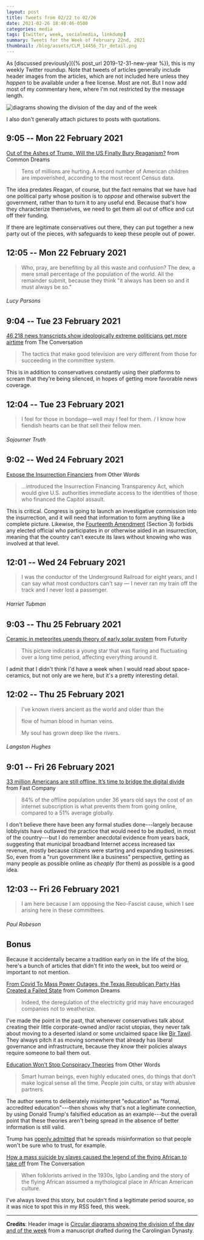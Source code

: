 ```yaml
---
layout: post
title: Tweets from 02/22 to 02/26
date: 2021-02-26 18:40:46-0500
categories: media
tags: [twitter, week, socialmedia, linkdump]
summary: Tweets for the Week of February 22nd, 2021
thumbnail: /blog/assets/CLM_14456_71r_detail.png
---
```


As [discussed previously]({% post_url 2019-12-31-new-year %}), this is my weekly Twitter roundup.  Note that tweets of articles generally include header images from the articles, which are not included here unless they *happen* to be available under a free license.  Most are not.  But I now add most of my commentary here, where I'm not restricted by the message length.

![diagrams showing the division of the day and of the week](/blog/assets/CLM_14456_71r_detail.png "diagrams showing the division of the day and of the week")

I also don't generally attach pictures to posts with quotations.

## 9:05 -- Mon 22 February 2021

[<i class="fab fa-twitter-square"></i>](https://jcolag.github.io/twitter/1363852292550627338) [Out of the Ashes of Trump, Will the US Finally Bury Reaganism?](https://www.commondreams.org/views/2021/02/15/out-ashes-trump-will-us-finally-bury-reaganism) from Common Dreams

 > Tens of millions are hurting. A record number of American children are impoverished, according to the most recent Census data.

The idea predates Reagan, of course, but the fact remains that we have had one political party whose position is to *oppose* and otherwise subvert the government, rather than to turn it to any useful end.  Because that's how they characterize themselves, we need to get them all out of office and cut off their funding.

If there are legitimate conservatives out there, they can put together a new party out of the pieces, with safeguards to keep these people out of power.

## 12:05 -- Mon 22 February 2021

[<i class="fab fa-twitter"></i>](https://jcolag.github.io/twitter/1363897591360970752)

 > Who, pray, are benefiting by all this waste and confusion? The dew, a mere small percentage of the population of the world. All the remainder submit, because they think "it always has been so and it must always be so."

###### Lucy Parsons

## 9:04 -- Tue 23 February 2021

[<i class="fab fa-twitter-square"></i>](https://jcolag.github.io/twitter/1364214428749602820) [46,218 news transcripts show ideologically extreme politicians get more airtime](https://theconversation.com/46-218-news-transcripts-show-ideologically-extreme-politicians-get-more-airtime-154456) from The Conversation

 > The tactics that make good television are very different from those for succeeding in the committee system.

This is in addition to conservatives constantly using their platforms to scream that they're being silenced, in hopes of getting more favorable news coverage.

## 12:04 -- Tue 23 February 2021

[<i class="fab fa-twitter"></i>](https://jcolag.github.io/twitter/1364259727350267906)

 >  I feel for those in bondage—well may I feel for them. / I know how fiendish hearts can be that sell their fellow men.

###### Sojourner Truth

## 9:02 -- Wed 24 February 2021

[<i class="fab fa-twitter-square"></i>](https://jcolag.github.io/twitter/1364576313202376707) [Expose the Insurrection Financiers](https://otherwords.org/expose-the-insurrection-financiers/) from Other Words

 > ...introduced the Insurrection Financing Transparency Act, which would give U.S. authorities immediate access to the identities of those who financed the Capitol assault.

This is critical.  Congress is going to launch an investigative commission into the insurrection, and it will need that information to form anything like a complete picture.  Likewise, the [Fourteenth Amendment](https://en.wikipedia.org/wiki/Fourteenth_Amendment_to_the_United_States_Constitution) (Section 3) forbids any elected official who participates in or otherwise aided in an insurrection, meaning that the country can't execute its laws without knowing who was involved at that level.

## 12:01 -- Wed 24 February 2021

[<i class="fab fa-twitter"></i>](https://jcolag.github.io/twitter/1364621360056700940)

 > I was the conductor of the Underground Railroad for eight years, and I can say what most conductors can't say — I never ran my train off the track and I never lost a passenger.

###### Harriet Tubman

## 9:03 -- Thu 25 February 2021

[<i class="fab fa-twitter-square"></i>](https://jcolag.github.io/twitter/1364938952759648259) [Ceramic in meteorites upends theory of early solar system](https://www.futurity.org/meteorites-ceramic-early-solar-system-2518552/) from Futurity

 > This picture indicates a young star that was flaring and fluctuating over a long time period, affecting everything around it.

I admit that I didn't think I'd have a week when I would read about space-ceramics, but not only are we here, but it's a pretty interesting detail.

## 12:02 -- Thu 25 February 2021

[<i class="fab fa-twitter"></i>](https://jcolag.github.io/twitter/1364983999534424066)

 >  I've known rivers ancient as the world and older than the
 >
 > flow of human blood in human veins.
 >
 > My soul has grown deep like the rivers.

###### Langston Hughes

## 9:01 -- Fri 26 February 2021

[<i class="fab fa-twitter-square"></i>](https://jcolag.github.io/twitter/1365300837329874952) [33 million Americans are still offline. It’s time to bridge the digital divide](https://www.fastcompany.com/90603558/33-million-americans-are-still-offline-its-time-to-bridge-the-digital-divide) from Fast Company

 > 84% of the offline population under 36 years old says the cost of an internet subscription is what prevents them from going online, compared to a 51% average globally.

I don't believe there have been any formal studies done---largely because lobbyists have outlawed the practice that would need to be studied, in most of the country---but I do remember anecdotal evidence from years back, suggesting that municipal broadband Internet access increased tax revenue, mostly because citizens were starting and expanding businesses.  So, even from a "run government like a business" perspective, getting as many people as possible online as *cheaply* (for them) as possible is a good idea.

## 12:03 -- Fri 26 February 2021

[<i class="fab fa-twitter"></i>](https://jcolag.github.io/twitter/1365346639280447492)

 > I am here because I am opposing the Neo-Fascist cause, which I see arising here in these committees.

###### Paul Robeson

## Bonus

Because it accidentally became a tradition early on in the life of the blog, here's a bunch of articles that didn't fit into the week, but too weird or important to not mention.

<i class="fas fa-square"></i> [From Covid To Mass Power Outages, the Texas Republican Party Has Created a Failed State](https://www.commondreams.org/views/2021/02/17/covid-mass-power-outages-texas-republican-party-has-created-failed-state) from Common Dreams

 > Indeed, the deregulation of the electricity grid may have encouraged companies not to weatherize.

I've made the point in the past, that whenever conservatives talk about creating their little corporate-owned and/or racist utopias, they never talk about moving to a deserted island or some unclaimed space like [Bir Tawil](https://en.wikipedia.org/wiki/Bir_Tawil).  They always pitch it as moving somewhere that already has liberal governance and infrastructure, because they *know* their policies always require someone to bail them out.

<i class="fas fa-square"></i> [Education Won’t Stop Conspiracy Theories](https://otherwords.org/education-wont-stop-conspiracy-theories/) from Other Words

 > Smart human beings, even highly educated ones, do things that don’t make logical sense all the time. People join cults, or stay with abusive partners.

The author seems to deliberately misinterpret "education" as "formal, accredited education"---then shows why that's not a legitimate connection, by using Donald Trump's falsified education as an example---but the overall point that these theories aren't being spread in the absence of better information is still valid.

Trump has [openly admitted](https://www.washingtonpost.com/news/the-fix/wp/2018/05/22/trump-admitted-he-attacks-press-to-shield-himself-from-negative-coverage-60-minutes-reporter-says/) that he spreads misinformation so that people won't be sure who to trust, for example.

<i class="fas fa-square"></i> [How a mass suicide by slaves caused the legend of the flying African to take off](https://theconversation.com/how-a-mass-suicide-by-slaves-caused-the-legend-of-the-flying-african-to-take-off-153422) from The Conversation

 > When folklorists arrived in the 1930s, Igbo Landing and the story of the flying African assumed a mythological place in African American culture.

I've always loved this story, but couldn't find a legitimate period source, so it was nice to spot this in my RSS feed, this week.

* * *

**Credits**:  Header image is [Circular diagrams showing the division of the day and of the week](https://en.wikipedia.org/wiki/Week#/media/File:CLM_14456_71r_detail.jpg) from a manuscript drafted during the Carolingian Dynasty.
